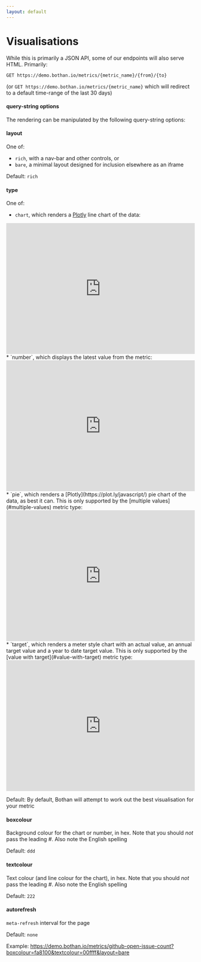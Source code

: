 ```yaml
---
layout: default
---
```


# Visualisations

While this is primarily a JSON API, some of our endpoints will also serve HTML. Primarily:

```
GET https://demo.bothan.io/metrics/{metric_name}/{from}/{to}
```

(or `GET https://demo.bothan.io/metrics/{metric_name}` which will redirect to a default time-range of the last 30 days)

#### query-string options

The rendering can be manipulated by the following query-string options:

#### layout

One of:

  * `rich`, with a nav-bar and other controls, or
  * `bare`, a minimal layout designed for inclusion elsewhere as an iframe

Default: `rich`

#### type

One of:

  * `chart`, which renders a [Plotly](https://plot.ly/javascript/) line chart of the data: <br>
  <iframe src="http://demo.bothan.io/metrics/simple-metric?layout=bare&amp;boxcolour=2254f4&amp;textcolour=ffffff&amp;type=" width="100%" height="350px" frameborder="0" scrolling="no"></iframe>
  * `number`, which displays the latest value from the metric: <br>
  <iframe src="http://demo.bothan.io/metrics/simple-metric?layout=bare&amp;boxcolour=0dbc37&amp;textcolour=ffffff&amp;type=number" width="100%" height="350px" frameborder="0" scrolling="no"></iframe>
  * `pie`, which renders a [Plotly](https://plot.ly/javascript/) pie chart of the data, as best it can. This is only supported by the [multiple values](#multiple-values) metric type: <br>
  <iframe src="http://demo.bothan.io/metrics/metric-with-multiple-values?layout=bare&amp;boxcolour=ef3aab&amp;textcolour=ffffff&amp;type=pie" width="100%" height="350px" frameborder="0" scrolling="no"></iframe>
  * `target`, which renders a meter style chart with an actual value, an annual target value and a year to date target value. This is only supported by the [value with target](#value-with-target) metric type:<br>
  <iframe src="http://demo.bothan.io/metrics/metric-with-target?layout=bare&amp;boxcolour=ff6700&amp;textcolour=ffffff&amp;type=target" width="100%" height="350px" frameborder="0" scrolling="no"></iframe>

Default: By default, Bothan will attempt to work out the best visualisation for your metric

#### boxcolour

Background colour for the chart or number, in hex. Note that you should _not_ pass the leading _#_. Also note the English spelling

Default: `ddd`

#### textcolour

Text colour (and line colour for the chart), in hex. Note that you should _not_ pass the leading _#_. Also note the English spelling

Default: `222`

#### autorefresh

`meta-refresh` interval for the page

Default: `none`

Example: https://demo.bothan.io/metrics/github-open-issue-count?boxcolour=fa8100&textcolour=00ffff&layout=bare
